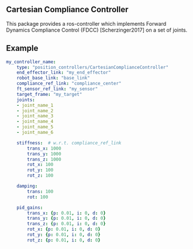 ## Cartesian Compliance Controller ##

This package provides a ros-controller which implements Forward Dynamics Compliance Control (FDCC) [Scherzinger2017] on a set of joints.

## Example ##
```yaml
my_controller_name:
    type: "position_controllers/CartesianComplianceController"
    end_effector_link: "my_end_effector"
    robot_base_link: "base_link"
    compliance_ref_link: "compliance_center"
    ft_sensor_ref_link: "my_sensor"
    target_frame: "my_target"
    joints:
    - joint_name_1
    - joint_name_2
    - joint_name_3
    - joint_name_4
    - joint_name_5
    - joint_name_6

    stiffness:  # w.r.t. compliance_ref_link
        trans_x: 1000
        trans_y: 1000
        trans_z: 1000
        rot_x: 100
        rot_y: 100
        rot_z: 100

    damping:
        trans: 100
        rot: 100

    pid_gains:
        trans_x: {p: 0.01, i: 0, d: 0}
        trans_y: {p: 0.01, i: 0, d: 0}
        trans_z: {p: 0.01, i: 0, d: 0}
        rot_x: {p: 0.01, i: 0, d: 0}
        rot_y: {p: 0.01, i: 0, d: 0}
        rot_z: {p: 0.01, i: 0, d: 0}
```
